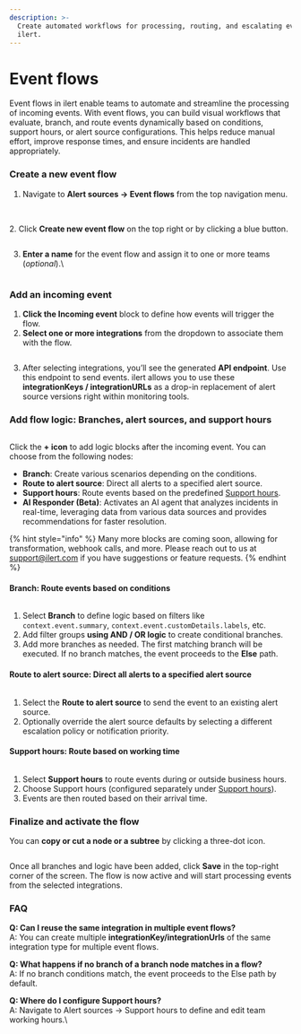 ```yaml
---
description: >-
  Create automated workflows for processing, routing, and escalating events in
  ilert.
---
```


# Event flows

Event flows in ilert enable teams to automate and streamline the processing of incoming events. With event flows, you can build visual workflows that evaluate, branch, and route events dynamically based on conditions, support hours, or alert source configurations. This helps reduce manual effort, improve response times, and ensure incidents are handled appropriately.

### Create a new event flow

1. Navigate to **Alert sources → Event flows** from the top navigation menu.

<figure><img src="../.gitbook/assets/ilert-event-flows-01-navigation (1).png" alt=""><figcaption></figcaption></figure>

\
2\. Click **Create new event flow** on the top right or by clicking a blue button.

<figure><img src="../.gitbook/assets/ ilert-event-flows-02-create-new.png" alt=""><figcaption></figcaption></figure>

3.  **Enter a name** for the event flow and assign it to one or more teams (_optional_).\


    <figure><img src="../.gitbook/assets/ilert-event-flows-03-name-and-teams (1).png" alt=""><figcaption></figcaption></figure>

### Add an incoming event

1. **Click the Incoming event** block to define how events will trigger the flow.
2. **Select one or more integrations** from the dropdown to associate them with the flow.

<figure><img src="../.gitbook/assets/ilert-event-flows-04-incoming-event-configured.png" alt=""><figcaption></figcaption></figure>

3. After selecting integrations, you’ll see the generated **API endpoint**. Use this endpoint to send events. ilert allows you to use these **integrationKeys / integrationURLs** as a drop-in replacement of alert source versions right within monitoring tools.

### Add flow logic: Branches, alert sources, and support hours

<figure><img src="../.gitbook/assets/ilert-event-flows-05-add flow logic.png" alt=""><figcaption></figcaption></figure>

Click the **+ icon** to add logic blocks after the incoming event. You can choose from the following nodes:

* **Branch**: Create various scenarios depending on the conditions.
* **Route to alert source**: Direct all alerts to a specified alert source.
* **Support hours**: Route events based on the predefined [Support hours](https://docs.ilert.com/alerting/support-hours).
* **AI Responder (Beta)**: Activates an AI agent that analyzes incidents in real-time, leveraging data from various data sources and provides recommendations for faster resolution.

{% hint style="info" %}
Many more blocks are coming soon, allowing for transformation, webhook calls, and more. Please reach out to us at [support@ilert.com](mailto:support@ilert.com) if you have suggestions or feature requests.
{% endhint %}

#### Branch: Route events based on conditions

<figure><img src="../.gitbook/assets/ilert-event-flows-06-branch.png" alt=""><figcaption></figcaption></figure>

1. Select **Branch** to define logic based on filters like `context.event.summary`, `context.event.customDetails.labels`, etc.
2. Add filter groups **using AND / OR logic** to create conditional branches.
3. Add more branches as needed. The first matching branch will be executed. If no branch matches, the event proceeds to the **Else** path.

#### Route to alert source: Direct all alerts to a specified alert source

<figure><img src="../.gitbook/assets/ilert-event-flows-07-route-to-alert-source.png" alt=""><figcaption></figcaption></figure>

1. Select the **Route to alert source** to send the event to an existing alert source.
2. Optionally override the alert source defaults by selecting a different escalation policy or notification priority.

#### Support hours: Route based on working time

<figure><img src="../.gitbook/assets/ilert-event-flows-08-support-hours.png" alt=""><figcaption></figcaption></figure>

1. Select **Support hours** to route events during or outside business hours.
2. Choose Support hours (configured separately under [Support hours](https://docs.ilert.com/alerting/support-hours)).
3. Events are then routed based on their arrival time.

### Finalize and activate the flow

You can **copy or cut a node or a subtree** by clicking a three-dot icon.

<figure><img src="../.gitbook/assets/ilert-event-flows-10-final-flow.png" alt=""><figcaption></figcaption></figure>

Once all branches and logic have been added, click **Save** in the top-right corner of the screen. The flow is now active and will start processing events from the selected integrations.

### FAQ

**Q: Can I reuse the same integration in multiple event flows?**\
A: You can create multiple **integrationKey/integrationUrls** of the same integration type for multiple event flows.

**Q: What happens if no branch of a branch node matches in a flow?**\
A: If no branch conditions match, the event proceeds to the Else path by default.

**Q: Where do I configure Support hours?**\
A: Navigate to Alert sources → Support hours to define and edit team working hours.\
